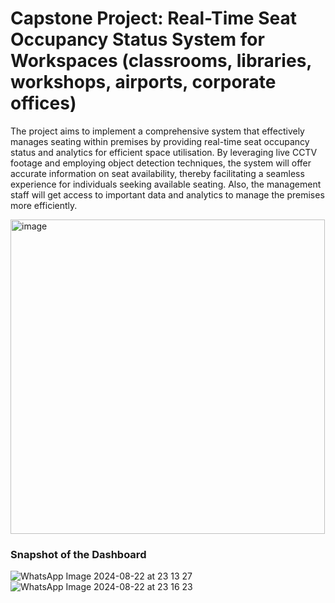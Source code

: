 # Capstone Project: Real-Time Seat Occupancy Status System for Workspaces (classrooms, libraries, workshops, airports, corporate offices)
The project aims to implement a comprehensive system that effectively manages seating within premises by providing real-time seat occupancy status and analytics for efficient space utilisation. By leveraging live CCTV footage and employing object detection techniques, the system will offer accurate information on seat availability, thereby facilitating a seamless experience for individuals seeking available seating. Also, the management staff will get access to important data and analytics to manage the premises more efficiently.

<img width="503" alt="image" src="https://github.com/user-attachments/assets/20e01c39-06ac-4d46-a105-87876830cf0d">


### Snapshot of the Dashboard


![WhatsApp Image 2024-08-22 at 23 13 27](https://github.com/user-attachments/assets/4e657c40-d247-47ba-9036-e4d5d3c8a849)
![WhatsApp Image 2024-08-22 at 23 16 23](https://github.com/user-attachments/assets/476c6e0d-2978-4b49-ae04-93439cafaa7a)
